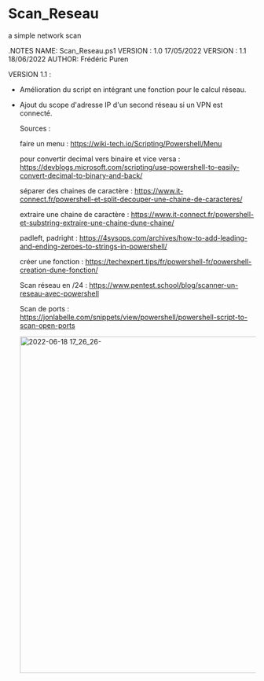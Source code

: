 # Scan_Reseau
a simple network scan

.NOTES
	NAME:	Scan_Reseau.ps1
    VERSION : 1.0  17/05/2022
    VERSION : 1.1  18/06/2022
	AUTHOR:	Frédéric Puren


VERSION 1.1 :

- Amélioration du script en intégrant une fonction pour le calcul réseau.
- Ajout du scope d'adresse IP d'un second réseau si un VPN est connecté.


  Sources : 

  faire un menu : https://wiki-tech.io/Scripting/Powershell/Menu

  pour convertir decimal vers binaire et vice versa : https://devblogs.microsoft.com/scripting/use-powershell-to-easily-convert-decimal-to-binary-and-back/

  séparer des chaines de caractère : https://www.it-connect.fr/powershell-et-split-decouper-une-chaine-de-caracteres/

  extraire une chaine de caractère : https://www.it-connect.fr/powershell-et-substring-extraire-une-chaine-dune-chaine/

  padleft, padright : https://4sysops.com/archives/how-to-add-leading-and-ending-zeroes-to-strings-in-powershell/

  créer une fonction : https://techexpert.tips/fr/powershell-fr/powershell-creation-dune-fonction/
  
  Scan réseau en /24 : https://www.pentest.school/blog/scanner-un-reseau-avec-powershell

  Scan de ports : https://jonlabelle.com/snippets/view/powershell/powershell-script-to-scan-open-ports
  
  <img width="685" alt="2022-06-18 17_26_26-" src="https://user-images.githubusercontent.com/105367565/174445360-90b35296-7423-43ab-b625-ac65ef829196.png">

  
